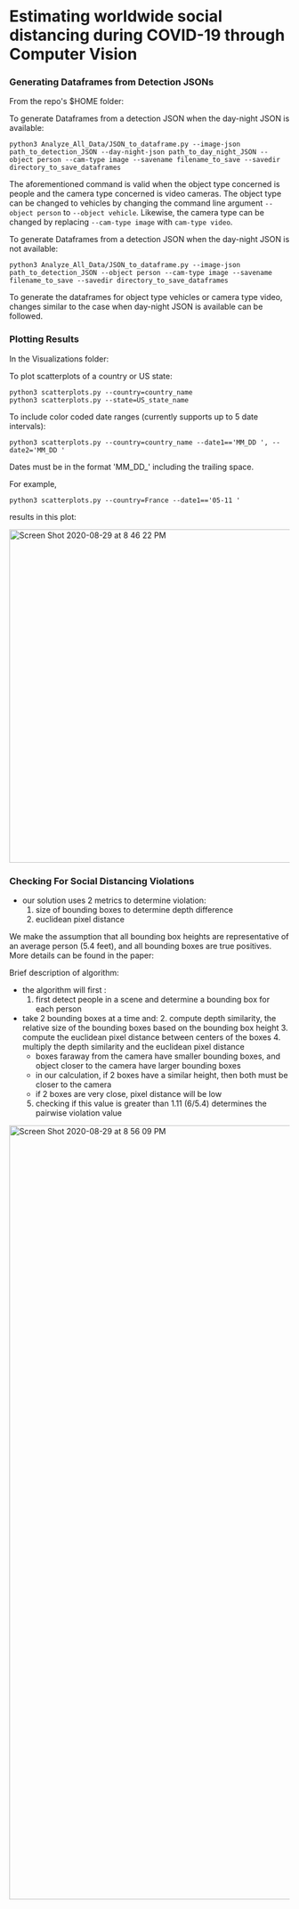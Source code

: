 # Estimating worldwide social distancing during COVID-19 through Computer Vision
### Generating Dataframes from Detection JSONs
From the repo's $HOME folder:

To generate Dataframes from a detection JSON when the day-night JSON is available:
```
python3 Analyze_All_Data/JSON_to_dataframe.py --image-json path_to_detection_JSON --day-night-json path_to_day_night_JSON --object person --cam-type image --savename filename_to_save --savedir directory_to_save_dataframes
```

The aforementioned command is valid when the object type concerned is people and the camera type concerned is video cameras. The object type can be changed to vehicles by changing the command line argument ```--object person``` to ```--object vehicle```. Likewise, the camera type can be changed by replacing ```--cam-type image``` with ```cam-type video```.

To generate Dataframes from a detection JSON when the day-night JSON is not available:
```
python3 Analyze_All_Data/JSON_to_dataframe.py --image-json path_to_detection_JSON --object person --cam-type image --savename filename_to_save --savedir directory_to_save_dataframes
```
To generate the dataframes for object type vehicles or camera type video, changes similar to the case when day-night JSON is available can be followed.

### Plotting Results
In the Visualizations folder:

To plot scatterplots of a country or US state:

```
python3 scatterplots.py --country=country_name
python3 scatterplots.py --state=US_state_name
```

To include color coded date ranges (currently supports up to 5 date intervals):

```
python3 scatterplots.py --country=country_name --date1=='MM_DD ', --date2='MM_DD '
```

Dates must be in the format 'MM_DD_' including the trailing space. 

For example, 
```
python3 scatterplots.py --country=France --date1=='05-11 '
```

results in this plot:

<img width="599" alt="Screen Shot 2020-08-29 at 8 46 22 PM" src="https://user-images.githubusercontent.com/42527012/91648804-d40eda00-ea39-11ea-9d83-5ddd9bfba295.png">



### Checking For Social Distancing Violations

- our solution uses 2 metrics to determine violation: 
  1. size of bounding boxes to determine depth difference
  2. euclidean pixel distance 

We make the assumption that all bounding box heights are representative of an average person (5.4 feet), and all bounding boxes are true positives. More details can be found in the paper: 

Brief description of algorithm:
- the algorithm will first : 
  1. first detect people in a scene and determine a bounding box for each person 
- take 2 bounding boxes at a time and: 
  2. compute depth similarity, the relative size of the bounding boxes based on the bounding box height
  3. compute the euclidean pixel distance between centers of the boxes
  4. multiply the depth similarity and the euclidean pixel distance 
   -   boxes faraway from the camera have smaller bounding boxes, and object closer to the camera have larger bounding boxes 
   -   in our calculation, if 2 boxes have a similar height, then both must be closer to the camera
   -   if 2 boxes are very close, pixel distance will be low
  5. checking if this value is greater than 1.11 (6/5.4) determines the pairwise violation value
  
 <img width="1391" alt="Screen Shot 2020-08-29 at 8 56 09 PM" src="https://user-images.githubusercontent.com/42527012/91648818-133d2b00-ea3a-11ea-813b-b400f30c3c41.png">
